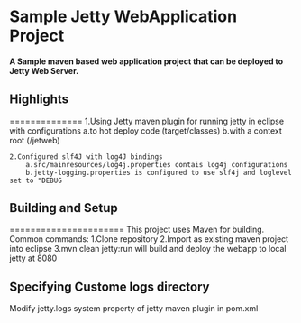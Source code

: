 # Sample Jetty WebApplication Project
#### A Sample maven based web application project that can be deployed to Jetty Web Server.

## Highlights
==============
1.Using Jetty maven plugin for running jetty in eclipse with configurations
		a.to hot deploy code (target/classes)
		b.with a context root (/jetweb)

	2.Configured slf4J with log4J bindings
		a.src/mainresources/log4j.properties contais log4j configurations
		b.jetty-logging.properties is configured to use slf4j and loglevel set to "DEBUG

## Building and Setup
======================
This project uses Maven for building. Common commands:
	1.Clone repository
	2.Import as existing maven project into eclipse
	3.mvn clean jetty:run will build and deploy the webapp to local jetty at 8080


## Specifying Custome logs directory
Modify jetty.logs system property of jetty maven plugin in pom.xml


